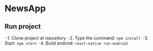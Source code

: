 # NewsApp

## Run project

⋅⋅1. Clone project at repository
⋅⋅2. Type the command: `npm install`
⋅⋅3. Start: `npm start`
⋅⋅4. Build android: `react-native run-android`
